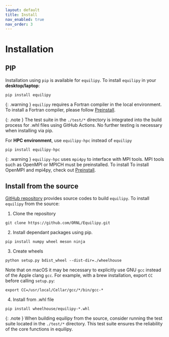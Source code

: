 ```yaml
---
layout: default
title: Install
nav_enabled: true
nav_order: 3
---
```


# Installation

## PIP
Installation using `pip` is available for `equilipy`. 
To install `equilipy` in your **desktop/laptop**:
```
pip install equilipy
```

{: .warning }
`equilipy` requires a Fortran compiler in the local environment. To install a Fortran compiler, please follow [Preinstall][preinstall].

{: .note }
The test suite in the `./test/*` directory is integrated into the build process for .whl files using GitHub Actions. No further testing is necessary when installing via pip.

For **HPC environment**, use `equilipy-hpc` instead of `equilipy`
```
pip install equilipy-hpc
```

{: .warning }
`equilipy-hpc` uses `mpi4py` to interface with MPI tools. MPI tools such as OpenMPI or MPICH must be preinstalled. To install To install OpenMPI and mpi4py, check out [Preinstall][preinstall].

## Install from the source
[GitHub repository][equilipy] provides source codes to build `equilipy`.
To install `equilipy` from the source:
1. Clone the repository
```
git clone https://github.com/ORNL/Equilipy.git
```
2. Install dependant packages using pip.
```
pip install numpy wheel meson ninja
```
3. Create wheels
```
python setup.py bdist_wheel --dist-dir=./wheelhouse
```
Note that on macOS it may be necessary to explicitly use GNU `gcc` instead of the Apple clang `gcc`. For example, with a brew installation, export `CC` before calling `setup.py`:
```
export CC=/usr/local/Cellar/gcc/*/bin/gcc-*
```
4. Install from .whl file
```
pip install wheelhouse/equilipy-*.whl
```

{: .note }
When building equilipy from the source, consider running the test suite located in the `./test/*` directory. This test suite ensures the reliability of the core functions in equilipy.

[preinstall]: https://github.com/ORNL/Equilipy/blob/main/docs/preinstall.md
[equilipy]: https://github.com/ORNL/Equilipy